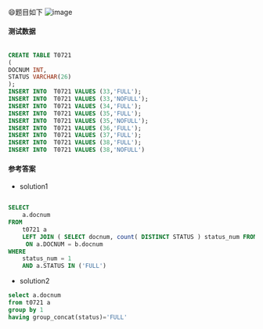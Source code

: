 <!-- 
 * @Author: Huang Meng
 * @Date: 2021-07-21 10:18:04
 * @LastEditTime: 2021-07-21 12:11:49
 * @LastEditors: your name
 * @Description: 
 * @FilePath: \jscodee:\博客图片\关联查询0721.md
 * 可以输入预定的版权声明、个性签名、空行等 
 * -->





 ####
 
 :smile:题目如下
![image](https://tva1.sinaimg.cn/large/9ebd4c2bly1gsoct0f0gbj20lv0lhn15.jpg)

#### 测试数据

```sql

CREATE TABLE T0721 
(
DOCNUM INT,
STATUS VARCHAR(26)
);
INSERT INTO  T0721 VALUES (33,'FULL');
INSERT INTO  T0721 VALUES (33,'NOFULL');
INSERT INTO  T0721 VALUES (34,'FULL');
INSERT INTO  T0721 VALUES (35,'FULL');
INSERT INTO  T0721 VALUES (35,'NOFULL');
INSERT INTO  T0721 VALUES (36,'FULL');
INSERT INTO  T0721 VALUES (37,'FULL');
INSERT INTO  T0721 VALUES (38,'FULL');
INSERT INTO  T0721 VALUES (38,'NOFULL')
```

#### 参考答案

- solution1

```sql

SELECT
	a.docnum 
FROM
	t0721 a
	LEFT JOIN ( SELECT docnum, count( DISTINCT STATUS ) status_num FROM t0721 GROUP BY 1 ) b
	 ON a.DOCNUM = b.docnum 
WHERE
	status_num = 1 
	AND a.STATUS IN ('FULL')

```

- solution2

```sql
select a.docnum
from t0721 a
group by 1
having group_concat(status)='FULL'
```